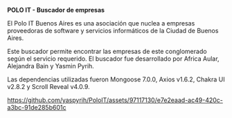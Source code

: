 **POLO IT - Buscador de empresas**

El Polo IT Buenos Aires es una asociación que nuclea a empresas proveedoras de software y servicios informáticos de la Ciudad de Buenos Aires.

Este buscador permite encontrar las empresas de este conglomerado según el servicio requerido. El buscador fue desarrollado por Africa Aular, Alejandra Bain y Yasmin Pyrih.

Las dependencias utilizadas fueron Mongoose 7.0.0, Axios v1.6.2, Chakra UI v2.8.2 y Scroll Reveal v4.0.9.

https://github.com/yaspyrih/PoloIT/assets/97117130/e7e2eaad-ac49-420c-a3bc-91de285b601c


